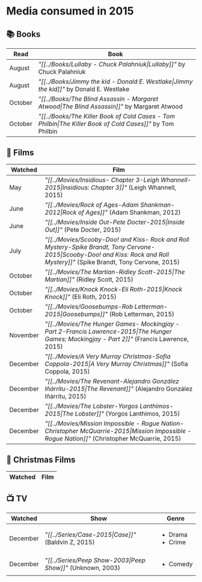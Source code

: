 # Media consumed in 2015

## 📚 Books
| Read    | Book                                                                                                       |
| ------- | ---------------------------------------------------------------------------------------------------------- |
| August  | _"[[../Books/Lullaby - Chuck Palahniuk\|Lullaby]]"_ by Chuck Palahniuk                                     |
| August  | _"[[../Books/Jimmy the kid - Donald E. Westlake\|Jimmy the kid]]"_ by Donald E. Westlake                   |
| October | _"[[../Books/The Blind Assassin - Margaret Atwood\|The Blind Assassin]]"_ by Margaret Atwood               |
| October | _"[[../Books/The Killer Book of Cold Cases - Tom Philbin\|The Killer Book of Cold Cases]]"_ by Tom Philbin |


## 🍿 Films
| Watched  | Film                                                                                                                                                                          |
| -------- | ----------------------------------------------------------------------------------------------------------------------------------------------------------------------------- |
| May      | _"[[../Movies/Insidious- Chapter 3-Leigh Whannell-2015\|Insidious: Chapter 3]]"_ (Leigh Whannell, 2015)                                                                       |
| June     | _"[[../Movies/Rock of Ages-Adam Shankman-2012\|Rock of Ages]]"_ (Adam Shankman, 2012)                                                                                         |
| June     | _"[[../Movies/Inside Out-Pete Docter-2015\|Inside Out]]"_ (Pete Docter, 2015)                                                                                                 |
| July     | _"[[../Movies/Scooby-Doo! and Kiss- Rock and Roll Mystery-Spike Brandt, Tony Cervone-2015\|Scooby-Doo! and Kiss: Rock and Roll Mystery]]"_ (Spike Brandt, Tony Cervone, 2015) |
| October  | _"[[../Movies/The Martian-Ridley Scott-2015\|The Martian]]"_ (Ridley Scott, 2015)                                                                                             |
| October  | _"[[../Movies/Knock Knock-Eli Roth-2015\|Knock Knock]]"_ (Eli Roth, 2015)                                                                                                     |
| October  | _"[[../Movies/Goosebumps-Rob Letterman-2015\|Goosebumps]]"_ (Rob Letterman, 2015)                                                                                             |
| November | _"[[../Movies/The Hunger Games- Mockingjay - Part 2-Francis Lawrence-2015\|The Hunger Games: Mockingjay - Part 2]]"_ (Francis Lawrence, 2015)                                 |
| December | _"[[../Movies/A Very Murray Christmas-Sofia Coppola-2015\|A Very Murray Christmas]]"_ (Sofia Coppola, 2015)                                                                   |
| December | _"[[../Movies/The Revenant-Alejandro González Iñárritu-2015\|The Revenant]]"_ (Alejandro González Iñárritu, 2015)                                                             |
| December | _"[[../Movies/The Lobster-Yorgos Lanthimos-2015\|The Lobster]]"_ (Yorgos Lanthimos, 2015)                                                                                     |
| December | _"[[../Movies/Mission Impossible - Rogue Nation-Christopher McQuarrie-2015\|Mission Impossible - Rogue Nation]]"_ (Christopher McQuarrie, 2015)                               |


## 🎄 Christmas Films
| Watched | Film |
| ------- | ---- |


## 📺 TV
| Watched  | Show                                                        | Genre                                 |
| -------- | ----------------------------------------------------------- | ------------------------------------- |
| December | _"[[../Series/Case-2015\|Case]]"_ (Baldvin Z, 2015)         | <ul><li>Drama</li><li>Crime</li></ul> |
| December | _"[[../Series/Peep Show-2003\|Peep Show]]"_ (Unknown, 2003) | <ul><li>Comedy</li></ul>              |
